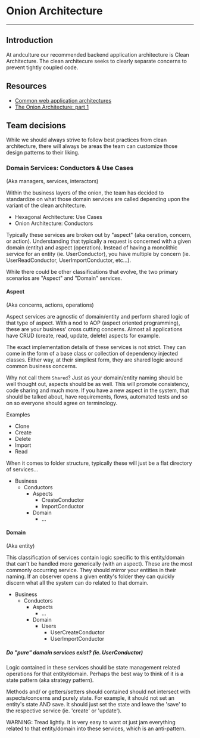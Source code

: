 # Onion Architecture

---

## Introduction

At andculture our recommended backend application architecture is Clean Architecture. The clean architecure seeks to clearly separate concerns to prevent tightly coupled code.


## Resources

* [Common web application architectures](https://docs.microsoft.com/en-us/dotnet/architecture/modern-web-apps-azure/common-web-application-architectures)
* [The Onion Architecture: part 1](https://jeffreypalermo.com/2008/07/the-onion-architecture-part-1/)


## Team decisions

While we should always strive to follow best practices from clean architecture, there will always be areas the team can customize those design patterns to their liking.

### Domain Services: Conductors & Use Cases

(Aka managers, services, interactors)

Within the business layers of the onion, the team has decided to standardize on what those domain services are called depending upon the variant of the clean architecture.

- Hexagonal Architecture: Use Cases
- Onion Architecture: Conductors

Typically these services are broken out by "aspect" (aka oeration, concern, or action). Understanding that typically a request is concerned with a given domain (entity) and aspect (operation). Instead of having a monolithic service for an entity (ie. UserConductor), you have multiple by concern (ie. UserReadConductor, UserImportConductor, etc...).

While there could be other classifications that evolve, the two primary scenarios are "Aspect" and "Domain" services.

#### Aspect

(Aka concerns, actions, operations)

Aspect services are agnostic of domain/entity and perform shared logic of that type of aspect. With a nod to AOP (aspect oriented programming), these are your business' cross cutting concerns. Almost all applications have CRUD (create, read, update, delete) aspects for example.

The exact implementation details of these services is not strict. They can come in the form of a base class or collection of dependency injected classes. Either way, at their simpliest form, they are shared logic around common business concerns.

Why not call them `Shared`? Just as your domain/entity naming should be well thought out, aspects should be as well. This will promote consistency, code sharing and much more. If you have a new aspect in the system, that should be talked about, have requirements, flows, automated tests and so on so everyone should agree on terminology.

Examples
- Clone
- Create
- Delete
- Import
- Read

When it comes to folder structure, typically these will just be a flat directory of services...

- Business
    - Conductors
        - Aspects
            - CreateConductor
            - ImportConductor
        - Domain
            - ...

#### Domain

(Aka entity)

This classification of services contain logic specific to this entity/domain that can't be handled more generically (with an aspect). These are the most commonly occurring service. They should mirror your entities in their naming. If an observer opens a given entity's folder they can quickly discern what all the system can do related to that domain.

- Business
    - Conductors
        - Aspects
            - ...
        - Domain
            - Users
                - UserCreateConductor
                - UserImportConductor

##### Do "pure" domain services exist? (ie. UserConductor)

Logic contained in these services should be state management related operations for that entity/domain. Perhaps the best way to think of it is a state pattern (aka strategy pattern).

Methods and/ or getters/setters should contained should not intersect with aspects/concerns and purely state. For example, it should not set an entity's state AND save. It should just set the state and leave the 'save' to the respective service (ie. 'create' or 'update').

WARNING: Tread lightly. It is very easy to want ot just jam everything related to that entity/domain into these services, which is an anti-pattern.